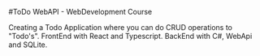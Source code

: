 #ToDo WebAPI - WebDevelopment Course

Creating a Todo Application where you can do CRUD operations to "Todo's".
FrontEnd with React and Typescript.
BackEnd with C#, WebApi and SQLite.
